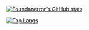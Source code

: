 [![Foundanerror's GitHub stats](https://github-readme-stats.vercel.app/api?username=foundanerror&count_private=true&show_icons=true&theme=vue-dark)](https://github.com/foundanerror) 

[![Top Langs](https://github-readme-stats.vercel.app/api/top-langs/?username=foundanerror&layout=compact&theme=vue-dark)](https://github.com/foundanerror)
